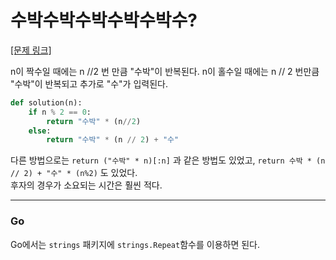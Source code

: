 # 수박수박수박수박수박수? 

[[문제 링크]](https://programmers.co.kr/learn/courses/30/lessons/12922)

n이 짝수일 때에는 n //2 번 만큼 "수박"이 반복된다. n이 홀수일 때에는 n // 2 번만큼 "수박"이 반복되고 추가로 "수"가 입력된다. 

```python
def solution(n):
    if n % 2 == 0:
        return "수박" * (n//2)
    else:
        return "수박" * (n // 2) + "수"
```

다른 방법으로는 `return ("수박" * n)[:n]` 과 같은  방법도 있었고, `return 수박 * (n // 2) + "수" * (n%2)` 도 있었다.<br/>
후자의 경우가 소요되는 시간은 훨씬 적다.

---

### Go

Go에서는 `strings` 패키지에 `strings.Repeat`함수를 이용하면 된다.
